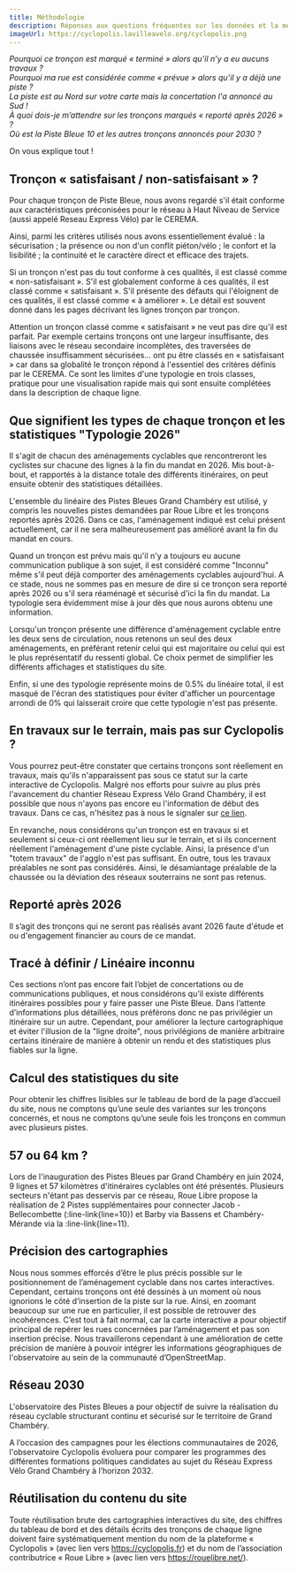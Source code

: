```yaml
---
title: Méthodologie
description: Réponses aux questions fréquentes sur les données et la méthodologie de Cyclopolis.
imageUrl: https://cyclopolis.lavilleavelo.org/cyclopolis.png
---
```


*Pourquoi ce tronçon est marqué « terminé » alors qu’il n’y a eu aucuns travaux ?  
Pourquoi ma rue est considérée comme « prévue » alors qu’il y a déjà une piste ?  
La piste est au Nord sur votre carte mais la concertation l'a annoncé au Sud !  
À quoi dois-je m’attendre sur les tronçons marqués « reporté après 2026 » ?  
Où est la Piste Bleue 10 et les autres tronçons annoncés pour 2030 ?*

On vous explique tout !

## Tronçon « satisfaisant / non-satisfaisant » ?
Pour chaque tronçon de Piste Bleue, nous avons regardé s'il était conforme aux caractéristiques préconisées pour le réseau à Haut Niveau de Service (aussi appelé Reseau Express Vélo) par le CEREMA. 

Ainsi, parmi les critères utilisés nous avons essentiellement évalué : la sécurisation ; la présence ou non d'un conflit piéton/vélo ; le confort et la lisibilité ; la continuité et le caractère direct et efficace des trajets.

Si un tronçon n'est pas du tout conforme à ces qualités, il est classé comme « non-satisfaisant ». S'il est globalement conforme à ces qualités, il est classé comme « satisfaisant ». S'il présente des défauts qui l'éloignent de ces qualités, il est classé comme « à améliorer ». Le détail est souvent donné dans les pages décrivant les lignes tronçon par tronçon.

Attention un tronçon classé comme « satisfaisant » ne veut pas dire qu'il est parfait. Par exemple certains tronçons ont une largeur insuffisante, des liaisons avec le réseau secondaire incomplètes, des traversées de chaussée insuffisamment sécurisées... ont pu être classés en « satisfaisant » car dans sa globalité le tronçon répond à l'essentiel des critères définis par le CEREMA. Ce sont les limites d'une typologie en trois classes, pratique pour une visualisation rapide mais qui sont ensuite complétées dans la description de chaque ligne.

## Que signifient les types de chaque tronçon et les statistiques "Typologie 2026"
Il s'agit de chacun des aménagements cyclables que rencontreront les cyclistes sur chacune des lignes à la fin du mandat en 2026. Mis bout-à-bout, et rapportés à la distance totale des différents itinéraires, on peut ensuite obtenir des statistiques détaillées.

L'ensemble du linéaire des Pistes Bleues Grand Chambéry est utilisé, y compris les nouvelles pistes demandées par Roue Libre et les tronçons reportés après 2026. Dans ce cas, l'aménagement indiqué est celui présent actuellement, car il ne sera malheureusement pas amélioré avant la fin du mandat en cours.

Quand un tronçon est prévu mais qu'il n'y a toujours eu aucune communication publique à son sujet, il est considéré comme "Inconnu" même s'il peut déjà comporter des aménagements cyclables aujourd'hui. A ce stade, nous ne sommes pas en mesure de dire si ce tronçon sera reporté après 2026 ou s'il sera réaménagé et sécurisé d'ici la fin du mandat. La typologie sera évidemment mise à jour dès que nous aurons obtenu une information.

Lorsqu'un tronçon présente une différence d'aménagement cyclable entre les deux sens de circulation, nous retenons un seul des deux aménagements, en préférant retenir celui qui est majoritaire ou celui qui est le plus représentatif du ressenti global. Ce choix permet de simplifier les différents affichages et statistiques du site.

Enfin, si une des typologie représente moins de 0.5% du linéaire total, il est masqué de l'écran des statistiques pour éviter d'afficher un pourcentage arrondi de 0% qui laisserait croire que cette typologie n'est pas présente.

## En travaux sur le terrain, mais pas sur Cyclopolis ?
Vous pourrez peut-être constater que certains tronçons sont réellement en travaux, mais qu'ils n'apparaissent pas sous ce statut sur la carte interactive de Cyclopolis. Malgré nos efforts pour suivre au plus près l'avancement du chantier Réseau Express Vélo Grand Chambéry, il est possible que nous n'ayons pas encore eu l'information de début des travaux. Dans ce cas, n'hésitez pas à nous le signaler sur [ce lien](https://rouelibre.net/#anchor-contact).

En revanche, nous considérons qu'un tronçon est en travaux si et seulement si ceux-ci ont réellement lieu sur le terrain, et si ils concernent réellement l'aménagement d'une piste cyclable. Ainsi, la présence d'un "totem travaux" de l'agglo n'est pas suffisant. En outre, tous les travaux préalables ne sont pas considérés. Ainsi, le désamiantage préalable de la chaussée ou la déviation des réseaux souterrains ne sont pas retenus.

## Reporté après 2026
Il s’agit des tronçons qui ne seront pas réalisés avant 2026 faute d'étude et ou d'engagement financier au cours de ce mandat.

## Tracé à définir / Linéaire inconnu
Ces sections n’ont pas encore fait l’objet de concertations ou de communications publiques, et nous considérons qu’il existe différents itinéraires possibles pour y faire passer une Piste Bleue. Dans l’attente d’informations plus détaillées, nous préférons donc ne pas privilégier un itinéraire sur un autre. Cependant, pour améliorer la lecture cartographique et éviter l'illusion de la "ligne droite", nous privilégions de manière arbitraire certains itinéraire de manière à obtenir un rendu et des statistiques plus fiables sur la ligne.

## Calcul des statistiques du site
Pour obtenir les chiffres lisibles sur le tableau de bord de la page d’accueil du site, nous ne comptons qu’une seule des variantes sur les tronçons concernés, et nous ne comptons qu’une seule fois les tronçons en commun avec plusieurs pistes.

## 57 ou 64 km ?
Lors de l'inauguration des Pistes Bleues par Grand Chambéry en juin 2024, 9 lignes et 57 kilomètres d'itinéraires cyclables ont été présentés. Plusieurs secteurs n'étant pas desservis par ce réseau, Roue Libre propose la réalisation de 2 Pistes supplémentaires pour connecter Jacob - Bellecombette (:line-link{line=10}) et Barby via Bassens et Chambéry-Mérande via la :line-link{line=11}.

## Précision des cartographies
Nous nous sommes efforcés d’être le plus précis possible sur le positionnement de l’aménagement cyclable dans nos cartes interactives. Cependant, certains tronçons ont été dessinés à un moment où nous ignorions le côté d’insertion de la piste sur la rue. Ainsi, en zoomant beaucoup sur une rue en particulier, il est possible de retrouver des incohérences. C’est tout à fait normal, car la carte interactive a pour objectif principal de repérer les rues concernées par l’aménagement et pas son insertion précise. Nous travaillerons cependant à une amélioration de cette précision de manière à pouvoir intégrer les informations géographiques de l'observatoire au sein de la communauté d’OpenStreetMap.

## Réseau 2030
L'observatoire des Pistes Bleues a pour objectif de suivre la réalisation du réseau cyclable structurant continu et sécurisé sur le territoire de Grand Chambéry.

A l’occasion des campagnes pour les élections communautaires de 2026, l'observatoire Cyclopolis évoluera pour comparer les programmes des différentes formations politiques candidates au sujet du Réseau Express Vélo Grand Chambéry à l’horizon 2032.

## Réutilisation du contenu du site
Toute réutilisation brute des cartographies interactives du site, des chiffres du tableau de bord et des détails écrits des tronçons de chaque ligne doivent faire systématiquement mention du nom de la plateforme « Cyclopolis » (avec lien vers <a href="https://cyclopolis.fr" target="_blank">https://cyclopolis.fr</a>) et du nom de l’association contributrice « Roue Libre » (avec lien vers <a href="https://rouelibre.net/" target="_blank">https://rouelibre.net/</a>).